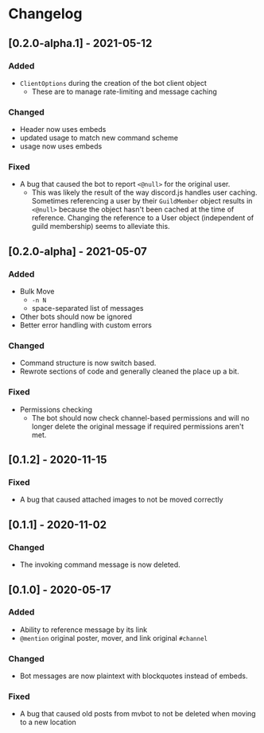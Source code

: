 # Changelog

## [0.2.0-alpha.1] - 2021-05-12
### Added
- `ClientOptions` during the creation of the bot client object
    - These are to manage rate-limiting and message caching
### Changed
- Header now uses embeds
- updated usage to match new command scheme
- usage now uses embeds
### Fixed
- A bug that caused the bot to report `<@null>` for the original user.
    - This was likely the result of the way discord.js handles user caching. Sometimes referencing a user by their `GuildMember` object results in `<@null>` because the object hasn't been cached at the time of reference. Changing the reference to a User object (independent of guild membership) seems to alleviate this.

## [0.2.0-alpha] - 2021-05-07
### Added
- Bulk Move
    - `-n N`
    - space-separated list of messages
- Other bots should  now be ignored
- Better error handling with custom errors
### Changed
- Command structure is now switch based.
- Rewrote sections of code and generally cleaned the place up a bit.
### Fixed
- Permissions checking
    - The bot should now check channel-based permissions and will no longer delete the original message if required permissions aren't met.

## [0.1.2] - 2020-11-15
### Fixed
- A bug that caused attached images to not be moved correctly

## [0.1.1] - 2020-11-02
### Changed
- The invoking command message is now deleted.

## [0.1.0] - 2020-05-17
### Added
- Ability to reference message by its link
- `@mention` original poster, mover, and link original `#channel`
### Changed
- Bot messages are now plaintext with blockquotes instead of embeds.
### Fixed
- A bug that caused old posts from mvbot to not be deleted when moving to a new location
